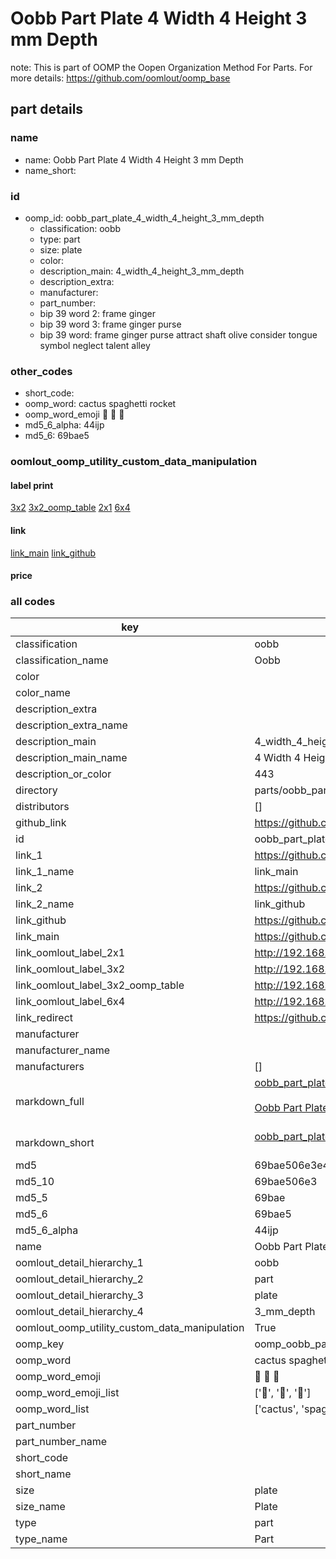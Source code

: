 # Oobb Part Plate 4 Width 4 Height 3 mm Depth  

note: This is part of OOMP the Oopen Organization Method For Parts. For more details: https://github.com/oomlout/oomp_base

##  part details
  







### name
* name: Oobb Part Plate 4 Width 4 Height 3 mm Depth
* name_short: 
### id
* oomp_id: oobb_part_plate_4_width_4_height_3_mm_depth
  * classification: oobb
  * type: part
  * size: plate
  * color: 
  * description_main: 4_width_4_height_3_mm_depth
  * description_extra: 
  * manufacturer: 
  * part_number: 
  * bip 39 word 2: frame ginger
  * bip 39 word 3: frame ginger purse
  * bip 39 word: frame ginger purse attract shaft olive consider tongue symbol neglect talent alley

### other_codes
* short_code: 
* oomp_word: cactus spaghetti rocket
* oomp_word_emoji :cactus: :spaghetti: :rocket:
* md5_6_alpha: 44ijp
* md5_6: 69bae5






### oomlout_oomp_utility_custom_data_manipulation
#### label print
[3x2](http://192.168.1.245:1112/?label=oomp%2044ijp)
[3x2_oomp_table](http://192.168.1.108:1112/?label=oomp%2044ijp)
[2x1](http://192.168.1.242:1112/?label=oomp%2044ijp)
[6x4](http://192.168.1.55:1112/?label=oomp%2044ijp)    

#### link

[link_main](https://github.com/oomlout/oomlout_oomp_version_1_messy/tree/main/parts/oobb_part_plate_4_width_4_height_3_mm_depth) [link_github](https://github.com/oomlout/oomlout_oomp_version_1_messy/tree/main/parts/oobb_part_plate_4_width_4_height_3_mm_depth)                             

#### price







### all codes 
| key | value |  
| --- | --- |  
| classification | oobb |  
| classification_name | Oobb |  
| color |  |  
| color_name |  |  
| description_extra |  |  
| description_extra_name |  |  
| description_main | 4_width_4_height_3_mm_depth |  
| description_main_name | 4 Width 4 Height 3 mm Depth |  
| description_or_color | 443 |  
| directory | parts/oobb_part_plate_4_width_4_height_3_mm_depth |  
| distributors | [] |  
| github_link | https://github.com/oomlout/oomlout_oomp_part_src/tree/main/parts/oobb_part_plate_4_width_4_height_3_mm_depth |  
| id | oobb_part_plate_4_width_4_height_3_mm_depth |  
| link_1 | https://github.com/oomlout/oomlout_oomp_version_1_messy/tree/main/parts/oobb_part_plate_4_width_4_height_3_mm_depth |  
| link_1_name | link_main |  
| link_2 | https://github.com/oomlout/oomlout_oomp_version_1_messy/tree/main/parts/oobb_part_plate_4_width_4_height_3_mm_depth |  
| link_2_name | link_github |  
| link_github | https://github.com/oomlout/oomlout_oomp_version_1_messy/tree/main/parts/oobb_part_plate_4_width_4_height_3_mm_depth |  
| link_main | https://github.com/oomlout/oomlout_oomp_version_1_messy/tree/main/parts/oobb_part_plate_4_width_4_height_3_mm_depth |  
| link_oomlout_label_2x1 | http://192.168.1.242:1112/?label=oomp%2044ijp |  
| link_oomlout_label_3x2 | http://192.168.1.245:1112/?label=oomp%2044ijp |  
| link_oomlout_label_3x2_oomp_table | http://192.168.1.108:1112/?label=oomp%2044ijp |  
| link_oomlout_label_6x4 | http://192.168.1.55:1112/?label=oomp%2044ijp |  
| link_redirect | https://github.com/oomlout/oomlout_oomp_version_1_messy/tree/main/parts/oobb_part_plate_4_width_4_height_3_mm_depth |  
| manufacturer |  |  
| manufacturer_name |  |  
| manufacturers | [] |  
| markdown_full | [oobb_part_plate_4_width_4_height_3_mm_depth](none)<br>[](none)<br>[Oobb Part Plate 4 Width 4 Height 3 Mm Depth](none)<br><br> |  
| markdown_short | [oobb_part_plate_4_width_4_height_3_mm_depth](none)<br><br> |  
| md5 | 69bae506e3e465ea68e270ed5d1882e4 |  
| md5_10 | 69bae506e3 |  
| md5_5 | 69bae |  
| md5_6 | 69bae5 |  
| md5_6_alpha | 44ijp |  
| name | Oobb Part Plate 4 Width 4 Height 3 mm Depth |  
| oomlout_detail_hierarchy_1 | oobb |  
| oomlout_detail_hierarchy_2 | part |  
| oomlout_detail_hierarchy_3 | plate |  
| oomlout_detail_hierarchy_4 | 3_mm_depth |  
| oomlout_oomp_utility_custom_data_manipulation | True |  
| oomp_key | oomp_oobb_part_plate_4_width_4_height_3_mm_depth |  
| oomp_word | cactus spaghetti rocket |  
| oomp_word_emoji | :cactus: :spaghetti: :rocket: |  
| oomp_word_emoji_list | [':cactus:', ':spaghetti:', ':rocket:'] |  
| oomp_word_list | ['cactus', 'spaghetti', 'rocket'] |  
| part_number |  |  
| part_number_name |  |  
| short_code |  |  
| short_name |  |  
| size | plate |  
| size_name | Plate |  
| type | part |  
| type_name | Part |  
